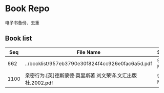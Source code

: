 Book Repo
=========

电子书备份、去重

Book list
---------

| Seq | File Name | Size | MD5 |
| --- | --------- | ---- | --- |
| 662 | ../booklist/957eb3790e30f824f4cc926e0fac6a5d.pdf | 9.8 MB | 957eb3790e30f824f4cc926e0fac6a5d | 
| 1100 | 亲密行为.[英]德斯蒙德·莫里斯著 刘文荣译.文汇出版社.2002.pdf | 9.8 MB | 957eb3790e30f824f4cc926e0fac6a5d | 
